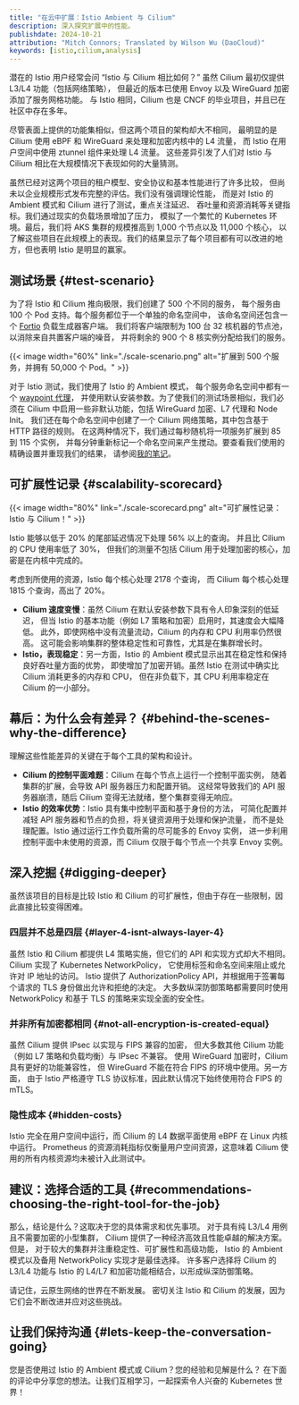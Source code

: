```yaml
---
title: "在云中扩展：Istio Ambient 与 Cilium"
description: 深入探究扩展中的性能。
publishdate: 2024-10-21
attribution: "Mitch Connors; Translated by Wilson Wu (DaoCloud)"
keywords: [istio,cilium,analysis]
---
```


潜在的 Istio 用户经常会问 “Istio 与 Cilium 相比如何？”
虽然 Cilium 最初仅提供 L3/L4 功能（包括网络策略），
但最近的版本已使用 Envoy 以及 WireGuard 加密添加了服务网格功能。
与 Istio 相同，Cilium 也是 CNCF 的毕业项目，并且已在社区中存在多年。

尽管表面上提供的功能集相似，但这两个项目的架构却大不相同，
最明显的是 Cilium 使用 eBPF 和 WireGuard 来处理和加密内核中的 L4 流量，
而 Istio 在用户空间中使用 ztunnel 组件来处理 L4 流量。
这些差异引发了人们对 Istio 与 Cilium 相比在大规模情况下表现如何的大量猜测。

虽然已经对这两个项目的租户模型、安全协议和基本性能进行了许多比较，
但尚未以企业规模形式发布完整的评估。我们没有强调理论性能，
而是对 Istio 的 Ambient 模式和 Cilium 进行了测试，重点关注延迟、
吞吐量和资源消耗等关键指标。我们通过现实的负载场景增加了压力，
模拟了一个繁忙的 Kubernetes 环境。最后，我们将 AKS 集群的规模推高到 1,000 个节点以及 11,000 个核心，
以了解这些项目在此规模上的表现。我们的结果显示了每个项目都有可以改进的地方，但也表明 Istio 是明显的赢家。

## 测试场景 {#test-scenario}

为了将 Istio 和 Cilium 推向极限，我们创建了 500 个不同的服务，
每个服务由 100 个 Pod 支持。每个服务都位于一个单独的命名空间中，
该命名空间还包含一个 [Fortio](https://fortio.org/) 负载生成器客户端。
我们将客户端限制为 100 台 32 核机器的节点池，以消除来自共置客户端的噪音，
并将剩余的 900 个 8 核实例分配给我们的服务。

{{< image width="60%"
    link="./scale-scenario.png"
    alt="扩展到 500 个服务，并拥有 50,000 个 Pod。"
    >}}

对于 Istio 测试，我们使用了 Istio 的 Ambient 模式，
每个服务命名空间中都有一个 [waypoint 代理](/zh/docs/ambient/usage/waypoint/)，
并使用默认安装参数。为了使我们的测试场景相似，我们必须在 Cilium 中启用一些非默认功能，包括 WireGuard 加密、L7 代理和 Node Init。
我们还在每个命名空间中创建了一个 Cilium 网络策略，其中包含基于 HTTP 路径的规则。
在这两种情况下，我们通过每秒随机将一项服务扩展到 85 到 115 个实例，
并每分钟重新标记一个命名空间来产生搅动。要查看我们使用的精确设置并重现我们的结果，
请参阅[我的笔记](https://github.com/therealmitchconnors/tools/blob/2384dc26f114300687b21f921581a158f27dc9e1/perf/load/many-svc-scenario/README.md)。

## 可扩展性记录 {#scalability-scorecard}

{{< image width="80%"
    link="./scale-scorecard.png"
    alt="可扩展性记录：Istio 与 Cilium！"
    >}}

Istio 能够以低于 20% 的尾部延迟情况下处理 56% 以上的查询。
并且比 Cilium 的 CPU 使用率低了 30%，
但我们的测量不包括 Cilium 用于处理加密的核心，加密是在内核中完成的。

考虑到所使用的资源，Istio 每个核心处理 2178 个查询，
而 Cilium 每个核心处理 1815 个查询，高出了 20%。

* **Cilium 速度变慢**：虽然 Cilium 在默认安装参数下具有令人印象深刻的低延迟，
  但当 Istio 的基本功能（例如 L7 策略和加密）启用时，其速度会大幅降低。
  此外，即使网格中没有流量流动，Cilium 的内存和 CPU 利用率仍然很高。
  这可能会影响集群的整体稳定性和可靠性，尤其是在集群增长时。
* **Istio，表现稳定**：另一方面，Istio 的 Ambient 模式显示出其在稳定性和保持良好吞吐量方面的优势，
  即使增加了加密开销。虽然 Istio 在测试中确实比 Cilium 消耗更多的内存和 CPU，
  但在非负载下，其 CPU 利用率稳定在 Cilium 的一小部分。

## 幕后：为什么会有差异？ {#behind-the-scenes-why-the-difference}

理解这些性能差异的关键在于每个工具的架构和设计。

* **Cilium 的控制平面难题**：Cilium 在每个节点上运行一个控制平面实例，
  随着集群的扩展，会导致 API 服务器压力和配置开销。
  这经常导致我们的 API 服务器崩溃，随后 Cilium 变得无法就绪，整个集群变得无响应。
* **Istio 的效率优势**：Istio 具有集中控制平面和基于身份的方法，
  可简化配置并减轻 API 服务器和节点的负担，将关键资源用于处理和保护流量，
  而不是处理配置。Istio 通过运行工作负载所需的尽可能多的 Envoy 实例，
  进一步利用控制平面中未使用的资源，而 Cilium 仅限于每个节点一个共享 Envoy 实例。

## 深入挖掘 {#digging-deeper}

虽然该项目的目标是比较 Istio 和 Cilium 的可扩展性，但由于存在一些限制，因此直接比较变得困难。

### 四层并不总是四层 {#layer-4-isnt-always-layer-4}

虽然 Istio 和 Cilium 都提供 L4 策略实施，但它们的 API 和实现方式却大不相同。
Cilium 实现了 Kubernetes NetworkPolicy，
它使用标签和命名空间来阻止或允许对 IP 地址的访问。
Istio 提供了 AuthorizationPolicy API，并根据用于签署每个请求的 TLS 身份做出允许和拒绝的决定。
大多数纵深防御策略都需要同时使用 NetworkPolicy 和基于 TLS 的策略来实现全面的安全性。

### 并非所有加密都相同 {#not-all-encryption-is-created-equal}

虽然 Cilium 提供 IPsec 以实现与 FIPS 兼容的加密，
但大多数其他 Cilium 功能（例如 L7 策略和负载均衡）与 IPsec 不兼容。
使用 WireGuard 加密时，Cilium 具有更好的功能兼容性，
但 WireGuard 不能在符合 FIPS 的环境中使用。另一方面，
由于 Istio 严格遵守 TLS 协议标准，因此默认情况下始终使用符合 FIPS 的 mTLS。

### 隐性成本 {#hidden-costs}

Istio 完全在用户空间中运行，而 Cilium 的 L4 数据平面使用 eBPF 在 Linux 内核中运行。
Prometheus 的资源消耗指标仅衡量用户空间资源，这意味着 Cilium 使用的所有内核资源均未被计入此测试中。

## 建议：选择合适的工具 {#recommendations-choosing-the-right-tool-for-the-job}

那么，结论是什么？这取决于您的具体需求和优先事项。
对于具有纯 L3/L4 用例且不需要加密的小型集群，
Cilium 提供了一种经济高效且性能卓越的解决方案。但是，
对于较大的集群并注重稳定性、可扩展性和高级功能，
Istio 的 Ambient 模式以及备用 NetworkPolicy 实现才是最佳选择。
许多客户选择将 Cilium 的 L3/L4 功能与 Istio 的 L4/L7 和加密功能相结合，以形成纵深防御策略。

请记住，云原生网络的世界在不断发展。
密切关注 Istio 和 Cilium 的发展，因为它们会不断改进并应对这些挑战。

## 让我们保持沟通 {#lets-keep-the-conversation-going}

您是否使用过 Istio 的 Ambient 模式或 Cilium？您的经验和见解是什么？
在下面的评论中分享您的想法。让我们互相学习，一起探索令人兴奋的 Kubernetes 世界！
